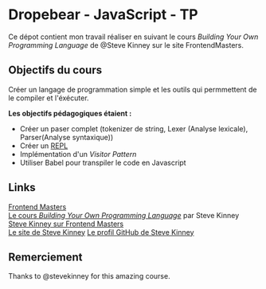 # Dropebear - JavaScript - TP

Ce dépot contient mon travail réaliser en suivant le cours *Building Your Own Programming Language* de @Steve Kinney sur le site FrontendMasters.

## Objectifs du cours

Créer un langage de programmation simple et les outils qui permmettent de le compiler et l'éxécuter.


**Les objectifs pédagogiques étaient :**

- Créer un paser complet (tokenizer de string, Lexer (Analyse lexicale), Parser(Analyse syntaxique))
- Créer un [REPL](https://en.wikipedia.org/wiki/Read%E2%80%93eval%E2%80%93print_loop)
- Implémentation d'un *Visitor Pattern*
- Utiliser Babel pour transpiler le code en Javascript

## Links

[Frontend Masters](https://frontendmasters.com/)  
[Le cours *Building Your Own Programming Language*](https://frontendmasters.com/courses/programming-language/) par Steve Kinney
[Steve Kinney sur Frontend Masters](https://frontendmasters.com/teachers/steve-kinney/)  
[Le site de Steve Kinney](https://stevekinney.net/)
[Le profil GitHub de Steve Kinney](https://github.com/stevekinney)

## Remerciement

Thanks to @stevekinney for this amazing course.
